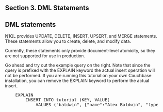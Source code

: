 ## <b>Section 3. DML Statements</b>

## DML statements

N1QL provides UPDATE, DELETE, INSERT, UPSERT, and MERGE
statements. These statements allow you to create, delete, and modify
data.

Currently, these statements only provide document-level atomicity, so
they are not supported for use in production.

Go ahead and try out the example query on the right. Note that since
the query is prefixed with the EXPLAIN keyword the actual insert
operation will not be performed. If you are running this tutorial on
your own Couchbase installation, you can remove the EXPLAIN keyword to
perform the actual insert.

<pre id="example">
    EXPLAIN 
        INSERT INTO tutorial (KEY, VALUE) 
            VALUES ("baldwin", {"name":"Alex Baldwin", "type":"contact"})
</pre>
